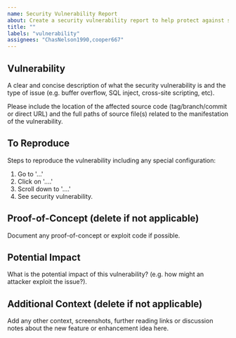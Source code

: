 ```yaml
---
name: Security Vulnerability Report
about: Create a security vulnerability report to help protect against such issues!
title: ""
labels: "vulnerability"
assignees: "ChasNelson1990,cooper667"
---
```


<!--
⛔ Note: Please search to see if an issue is already open or previously closed for the security vulnerability you have discovered before opening a new one to prevent duplication. ⛔
-->

## Vulnerability

A clear and concise description of what the security vulnerability is and the type of issue (e.g. buffer overflow, SQL inject, cross-site scripting, etc).

Please include the location of the affected source code (tag/branch/commit or direct URL) and the full paths of source file(s) related to the manifestation of the vulnerability.

## To Reproduce

Steps to reproduce the vulnerability including any special configuration:

1.  Go to '...'
2.  Click on '....'
3.  Scroll down to '....'
4.  See security vulnerability.

## Proof-of-Concept (delete if not applicable)

Document any proof-of-concept or exploit code if possible.

## Potential Impact

What is the potential impact of this vulnerability? (e.g. how might an attacker exploit the issue?). 

## Additional Context (delete if not applicable)

Add any other context, screenshots, further reading links or discussion notes about the new feature or enhancement idea here.
